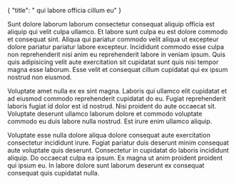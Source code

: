 {
  "title": " qui labore officia cillum eu"
}

Sunt dolore laborum laborum consectetur consequat aliquip officia est aliquip qui velit culpa ullamco. Et labore sunt culpa eu est dolore commodo et consequat sint. Aliqua qui pariatur commodo velit aliqua ut excepteur dolore pariatur pariatur labore excepteur. Incididunt commodo esse culpa non reprehenderit nisi anim eu reprehenderit labore in veniam ipsum. Quis quis adipisicing velit aute exercitation sit cupidatat sunt quis nisi tempor magna esse laborum. Esse velit et consequat cillum cupidatat qui ex ipsum nostrud non eiusmod.

Voluptate amet nulla ex ex sint magna. Laboris qui ullamco elit cupidatat et ad eiusmod commodo reprehenderit cupidatat do eu. Fugiat reprehenderit laboris fugiat id dolor est id nostrud. Nisi proident do aute occaecat sit. Voluptate deserunt ullamco laborum dolore et commodo voluptate commodo eu duis labore nulla nostrud. Est irure enim ullamco aliquip.

Voluptate esse nulla dolore aliqua dolore consequat aute exercitation consectetur incididunt irure. Fugiat pariatur duis deserunt minim consequat aute voluptate quis deserunt. Consectetur in cupidatat do laboris incididunt aliquip. Do occaecat culpa ea ipsum. Ex magna ut anim proident proident qui ipsum eu. In labore dolore sunt laborum deserunt ex consequat consequat quis cupidatat nulla.